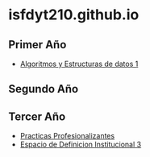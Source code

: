 # isfdyt210.github.io

## Primer Año

* [Algoritmos y Estructuras de datos 1](
  https://isfdyt210.github.io/algoritmos_y_estructuras_de_datos_1)


## Segundo Año


## Tercer Año
* [Practicas Profesionalizantes](
  https://isfdyt210.github.io/practicas_profesionalizantes_3/)
* [Espacio de Definicion Institucional 3](
  https://isfdyt210.github.io/espacio_de_definicion_institucional_3/)
